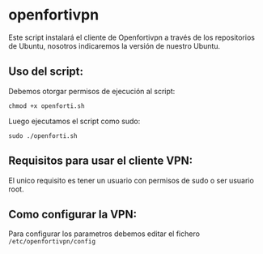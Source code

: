 # openfortivpn

Este script instalará el cliente de Openfortivpn a través de los repositorios de Ubuntu, nosotros indicaremos la versión de nuestro Ubuntu.

## Uso del script:
Debemos otorgar permisos de ejecución al script:

`chmod +x openforti.sh`

Luego ejecutamos el script como sudo:

`sudo ./openforti.sh`

## Requisitos para usar el cliente VPN:

El unico requisito es tener un usuario con permisos de sudo o ser usuario root.

## Como configurar la VPN:

Para configurar los parametros debemos editar el fichero `/etc/openfortivpn/config`
